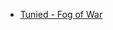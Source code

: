 * [Tunied - Fog of War](https://github.com/Tunied/Fog-Of-War/tree/master/Project/CE_FogOfWar/Assets/Code/FogOfWar)

